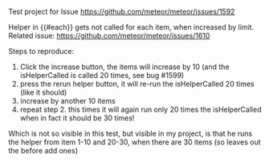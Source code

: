 Test project for Issue https://github.com/meteor/meteor/issues/1592

Helper in {{#each}} gets not called for each item, when increased by limit.
Related issue: https://github.com/meteor/meteor/issues/1610

Steps to reproduce:

1. Click the increase button, the items will increase by 10 (and the isHelperCalled is called 20 times, see bug #1599)
2. press the rerun helper button, it will re-run the isHelperCalled 20 times (like it should)
3. increase by another 10 items
4. repeat step 2. this times it will again run only 20 times the isHelperCalled when in fact it should be 30 times!

Which is not so visible in this test, but visible in my project, is that he runs the helper from item 1-10 and 20-30, when there are 30 items (so leaves out the before add ones)